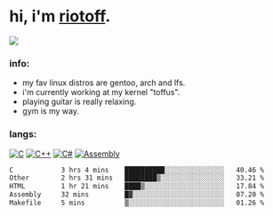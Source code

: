 # hi, i'm [riotoff](https://t.me/terpila898).

[![](https://komarev.com/ghpvc/?username=RIOTOFF&logo=github&style=for-the-badge&color=202020)](https://github.com/RiotOff)
<br />

### info:
- my fav linux distros are gentoo, arch and lfs.
- i'm currently working at my kernel "toffus".
- playing guitar is really relaxing.
- gym is my way.
### langs:
[![C](https://img.shields.io/badge/-C-202020?style=for-the-badge&logo=C)](https://wikipedia.org/wiki/C_(programming_language))
[![C++](https://img.shields.io/badge/-C++-202020?style=for-the-badge&logo=Cplusplus)](https://wikipedia.org/wiki/C++)
[![C#](https://img.shields.io/badge/-CSharp-202020?style=for-the-badge&logo=CSharp)](https://wikipedia.org/wiki/C_Sharp_(programming_language))
[![Assembly](https://img.shields.io/badge/-Assembly-202020?style=for-the-badge&logo=Assembly)](https://wikipedia.org/wiki/Assembly_language)

<!--START_SECTION:waka-->

```txt
C            3 hrs 4 mins    ██████████░░░░░░░░░░░░░░░   40.46 %
Other        2 hrs 31 mins   ████████▒░░░░░░░░░░░░░░░░   33.21 %
HTML         1 hr 21 mins    ████▒░░░░░░░░░░░░░░░░░░░░   17.84 %
Assembly     32 mins         █▓░░░░░░░░░░░░░░░░░░░░░░░   07.20 %
Makefile     5 mins          ▒░░░░░░░░░░░░░░░░░░░░░░░░   01.26 %
```

<!--END_SECTION:waka-->

